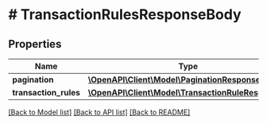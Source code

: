 # # TransactionRulesResponseBody

## Properties

Name | Type | Description | Notes
------------ | ------------- | ------------- | -------------
**pagination** | [**\OpenAPI\Client\Model\PaginationResponse**](PaginationResponse.md) |  | [optional]
**transaction_rules** | [**\OpenAPI\Client\Model\TransactionRuleResponse[]**](TransactionRuleResponse.md) |  | [optional]

[[Back to Model list]](../../README.md#models) [[Back to API list]](../../README.md#endpoints) [[Back to README]](../../README.md)
